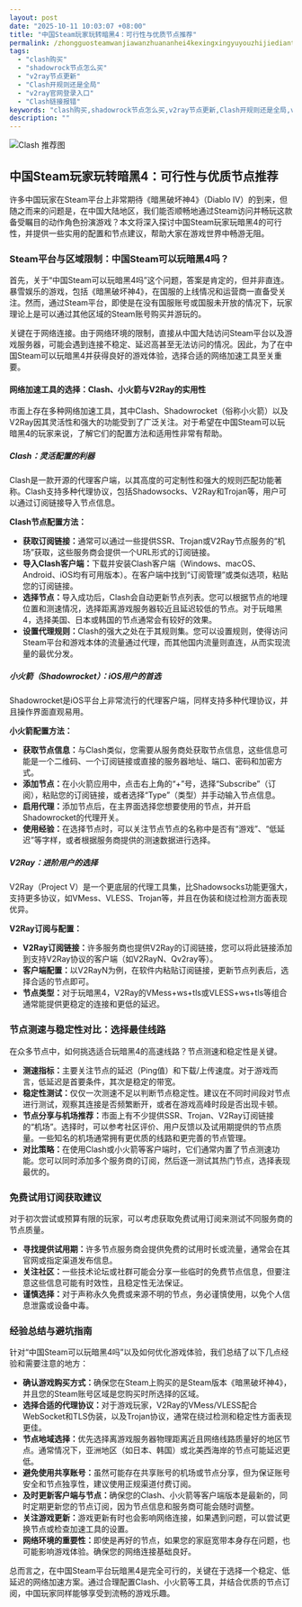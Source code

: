 ```yaml
---
layout: post
date: "2025-10-11 10:03:07 +08:00"
title: "中国Steam玩家玩转暗黑4：可行性与优质节点推荐"
permalink: /zhongguosteamwanjiawanzhuananhei4kexingxingyuyouzhijiediantuijian/
tags:
  - "clash购买"
  - "shadowrock节点怎么买"
  - "v2ray节点更新"
  - "Clash开规则还是全局"
  - "v2ray官网登录入口"
  - "Clash链接报错"
keywords: "clash购买,shadowrock节点怎么买,v2ray节点更新,Clash开规则还是全局,v2ray官网登录入口,Clash链接报错"
description: ""
---
```


![Clash 推荐图](https://clashjd.github.io/assets/img/小火箭节点推荐.png)

## 中国Steam玩家玩转暗黑4：可行性与优质节点推荐


<p>许多中国玩家在Steam平台上非常期待《暗黑破坏神4》（Diablo IV）的到来，但随之而来的问题是，在中国大陆地区，我们能否顺畅地通过Steam访问并畅玩这款备受瞩目的动作角色扮演游戏？本文将深入探讨中国Steam玩家玩暗黑4的可行性，并提供一些实用的配置和节点建议，帮助大家在游戏世界中畅游无阻。</p>

<h3>Steam平台与区域限制：中国Steam可以玩暗黑4吗？</h3>
<p>首先，关于“中国Steam可以玩暗黑4吗”这个问题，答案是肯定的，但并非直连。暴雪娱乐的游戏，包括《暗黑破坏神4》，在国服的上线情况和运营商一直备受关注。然而，通过Steam平台，即使是在没有国服账号或国服未开放的情况下，玩家理论上是可以通过其他区域的Steam账号购买并游玩的。</p>
<p>关键在于网络连接。由于网络环境的限制，直接从中国大陆访问Steam平台以及游戏服务器，可能会遇到连接不稳定、延迟高甚至无法访问的情况。因此，为了在中国Steam可以玩暗黑4并获得良好的游戏体验，选择合适的网络加速工具至关重要。</p>

<h4>网络加速工具的选择：Clash、小火箭与V2Ray的实用性</h4>

<p>市面上存在多种网络加速工具，其中Clash、Shadowrocket（俗称小火箭）以及V2Ray因其灵活性和强大的功能受到了广泛关注。对于希望在中国Steam可以玩暗黑4的玩家来说，了解它们的配置方法和适用性非常有帮助。</p>

<h5>Clash：灵活配置的利器</h5>

<p>Clash是一款开源的代理客户端，以其高度的可定制性和强大的规则匹配功能著称。Clash支持多种代理协议，包括Shadowsocks、V2Ray和Trojan等，用户可以通过订阅链接导入节点信息。</p>
<p><strong>Clash节点配置方法：</strong></p>
<ul>
    <li><strong>获取订阅链接：</strong>通常可以通过一些提供SSR、Trojan或V2Ray节点服务的“机场”获取，这些服务商会提供一个URL形式的订阅链接。</li>
    <li><strong>导入Clash客户端：</strong>下载并安装Clash客户端（Windows、macOS、Android、iOS均有可用版本）。在客户端中找到“订阅管理”或类似选项，粘贴您的订阅链接。</li>
    <li><strong>选择节点：</strong>导入成功后，Clash会自动更新节点列表。您可以根据节点的地理位置和测速情况，选择距离游戏服务器较近且延迟较低的节点。对于玩暗黑4，选择美国、日本或韩国的节点通常会有较好的效果。</li>
    <li><strong>设置代理规则：</strong>Clash的强大之处在于其规则集。您可以设置规则，使得访问Steam平台和游戏本体的流量通过代理，而其他国内流量则直连，从而实现流量的最优分发。</li>
</ul>

<h5>小火箭（Shadowrocket）：iOS用户的首选</h5>

<p>Shadowrocket是iOS平台上非常流行的代理客户端，同样支持多种代理协议，并且操作界面直观易用。</p>
<p><strong>小火箭配置方法：</strong></p>
<ul>
    <li><strong>获取节点信息：</strong>与Clash类似，您需要从服务商处获取节点信息，这些信息可能是一个二维码、一个订阅链接或直接的服务器地址、端口、密码和加密方式。</li>
    <li><strong>添加节点：</strong>在小火箭应用中，点击右上角的“+”号，选择“Subscribe”（订阅），粘贴您的订阅链接，或者选择“Type”（类型）并手动输入节点信息。</li>
    <li><strong>启用代理：</strong>添加节点后，在主界面选择您想要使用的节点，并开启Shadowrocket的代理开关。</li>
    <li><strong>使用经验：</strong>在选择节点时，可以关注节点节点的名称中是否有“游戏”、“低延迟”等字样，或者根据服务商提供的测速数据进行选择。</li>
</ul>

<h5>V2Ray：进阶用户的选择</h5>

<p>V2Ray（Project V）是一个更底层的代理工具集，比Shadowsocks功能更强大，支持更多协议，如VMess、VLESS、Trojan等，并且在伪装和绕过检测方面表现优异。</p>
<p><strong>V2Ray订阅与配置：</strong></p>
<ul>
    <li><strong>V2Ray订阅链接：</strong>许多服务商也提供V2Ray的订阅链接，您可以将此链接添加到支持V2Ray协议的客户端（如V2RayN、Qv2ray等）。</li>
    <li><strong>客户端配置：</strong>以V2RayN为例，在软件内粘贴订阅链接，更新节点列表后，选择合适的节点即可。</li>
    <li><strong>节点类型：</strong>对于玩暗黑4，V2Ray的VMess+ws+tls或VLESS+ws+tls等组合通常能提供更稳定的连接和更低的延迟。</li>
</ul>

<h3>节点测速与稳定性对比：选择最佳线路</h3>

<p>在众多节点中，如何挑选适合玩暗黑4的高速线路？节点测速和稳定性是关键。</p>
<ul>
    <li><strong>测速指标：</strong>主要关注节点的延迟（Ping值）和下载/上传速度。对于游戏而言，低延迟是首要条件，其次是稳定的带宽。</li>
    <li><strong>稳定性测试：</strong>仅仅一次测速不足以判断节点稳定性。建议在不同时间段对节点进行测试，观察其连接是否频繁断开，或者在游戏高峰时段是否出现卡顿。</li>
    <li><strong>节点分享与机场推荐：</strong>市面上有不少提供SSR、Trojan、V2Ray订阅链接的“机场”。选择时，可以参考社区评价、用户反馈以及试用期提供的节点质量。一些知名的机场通常拥有更优质的线路和更完善的节点管理。</li>
    <li><strong>对比策略：</strong>在使用Clash或小火箭等客户端时，它们通常内置了节点测速功能。您可以同时添加多个服务商的订阅，然后逐一测试其热门节点，选择表现最优的。</li>
</ul>

<h3>免费试用订阅获取建议</h3>

<p>对于初次尝试或预算有限的玩家，可以考虑获取免费试用订阅来测试不同服务商的节点质量。</p>
<ul>
    <li><strong>寻找提供试用期：</strong>许多节点服务商会提供免费的试用时长或流量，通常会在其官网或指定渠道发布信息。</li>
    <li><strong>关注社区：</strong>一些技术论坛或社群可能会分享一些临时的免费节点信息，但要注意这些信息可能有时效性，且稳定性无法保证。</li>
    <li><strong>谨慎选择：</strong>对于声称永久免费或来源不明的节点，务必谨慎使用，以免个人信息泄露或设备中毒。</li>
</ul>

<h3>经验总结与避坑指南</h3>

<p>针对“中国Steam可以玩暗黑4吗”以及如何优化游戏体验，我们总结了以下几点经验和需要注意的地方：</p>
<ul>
    <li><strong>确认游戏购买方式：</strong>确保您在Steam上购买的是Steam版本《暗黑破坏神4》，并且您的Steam账号区域是您购买时所选择的区域。</li>
    <li><strong>选择合适的代理协议：</strong>对于游戏玩家，V2Ray的VMess/VLESS配合WebSocket和TLS伪装，以及Trojan协议，通常在绕过检测和稳定性方面表现更佳。</li>
    <li><strong>节点地域选择：</strong>优先选择离游戏服务器物理距离近且网络线路质量好的地区节点。通常情况下，亚洲地区（如日本、韩国）或北美西海岸的节点可能延迟更低。</li>
    <li><strong>避免使用共享账号：</strong>虽然可能存在共享账号的机场或节点分享，但为保证账号安全和节点独享性，建议使用正规渠道付费订阅。</li>
    <li><strong>及时更新客户端与节点：</strong>确保您的Clash、小火箭等客户端版本是最新的，同时定期更新您的节点订阅，因为节点信息和服务商可能会随时调整。</li>
    <li><strong>关注游戏更新：</strong>游戏更新有时也会影响网络连接，如果遇到问题，可以尝试更换节点或检查加速工具的设置。</li>
    <li><strong>网络环境的重要性：</strong>即使是再好的节点，如果您的家庭宽带本身存在问题，也可能影响游戏体验。确保您的网络连接基础良好。</li>
</ul>
<p>总而言之，在中国Steam平台玩暗黑4是完全可行的，关键在于选择一个稳定、低延迟的网络加速方案。通过合理配置Clash、小火箭等工具，并结合优质的节点订阅，中国玩家同样能够享受到流畅的游戏乐趣。</p>